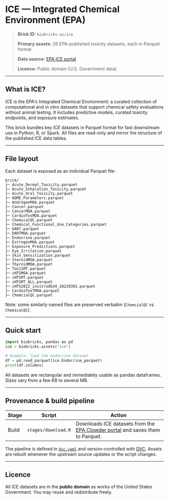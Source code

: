 # ICE — Integrated Chemical Environment (EPA)

> **Brick ID:** `biobricks-ai/ice`
>
> **Primary assets:** 26 EPA-published toxicity datasets, each in Parquet format
>
> **Data source:** [EPA ICE portal](https://comptox.epa.gov/dashboard/ice)
>
> **Licence:** Public domain (U.S. Government data)

---

## What is ICE?

ICE is the EPA's Integrated Chemical Environment: a curated collection of computational and in vitro datasets that support chemical safety evaluations without animal testing. It includes predictive models, curated toxicity endpoints, and exposure estimates.

This brick bundles key ICE datasets in Parquet format for fast downstream use in Python, R, or Spark. All files are read-only and mirror the structure of the published ICE data tables.

---

## File layout

Each dataset is exposed as an individual Parquet file:

```
brick/
├─ Acute_Dermal_Toxicity.parquet
├─ Acute_Inhalation_Toxicity.parquet
├─ Acute_Oral_Toxicity.parquet
├─ ADME_Parameters.parquet
├─ AndrogenMOA.parquet
├─ Cancer.parquet
├─ CancerMOA.parquet
├─ CardioToxMOA.parquet
├─ ChemicalQC.parquet
├─ Chemical_Functional_Use_Categories.parquet
├─ DART.parquet
├─ DARTMOA.parquet
├─ Endocrine.parquet
├─ EstrogenMOA.parquet
├─ Exposure_Predictions.parquet
├─ Eye_Irritation.parquet
├─ Skin_Sensitization.parquet
├─ SteroidMOA.parquet
├─ ThyroidMOA.parquet
├─ Tox21MT.parquet
├─ cHTSMOA.parquet
├─ cHTSMT.parquet
├─ cHTSMT_ALL.parquet
├─ cHTS2022_invitrodb34_20220302.parquet
├─ CardioToxTMOA.parquet
├─ ChemcialQC.parquet
```

Note: some similarly named files are preserved verbatim (`ChemcialQC` vs `ChemicalQC`).

---

## Quick start

```python
import biobricks, pandas as pd
ice = biobricks.assets("ice")

# Example: load the endocrine dataset
df = pd.read_parquet(ice.Endocrine_parquet)
print(df.columns)
```

All datasets are rectangular and immediately usable as pandas dataframes. Sizes vary from a few KB to several MB.

---

## Provenance & build pipeline

| Stage | Script              | Action                                                                                                                                            |
| ----- | ------------------- | ------------------------------------------------------------------------------------------------------------------------------------------------- |
| Build | `stages/download.R` | Downloads ICE datasets from the [EPA Clowder portal](https://clowder.edap-cluster.com/spaces/62bb560ee4b07abf29f88fef) and saves them to Parquet. |

The pipeline is defined in [`dvc.yaml`](https://github.com/biobricks-ai/ice/blob/main/dvc.yaml) and version-controlled with [DVC](https://dvc.org/). Assets are rebuilt whenever the upstream source updates or the script changes.

---

## Licence

All ICE datasets are in the **public domain** as works of the United States Government. You may reuse and redistribute freely.
